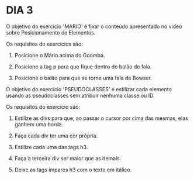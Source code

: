 # DIA 3

O objetivo do exercício 'MARIO' é fixar o conteúdo apresentado no video sobre Posicionamento de Elementos.

Os requisitos do exercícios são:

1. Posicione o Mário acima do Goomba.

2. Posicione a tag p para que fique dentro do balão de fala.

3. Posicione o balão para que se torne uma fala de Bowser.

O objetivo do exercício 'PSEUDOCLASSES' é estilizar cada elemento usando as pseudoclasses sem atribuir nenhuma classe ou ID.

Os requisitos do exercício são:

1. Estilize as divs para que, ao passar o cursor por cima das mesmas, elas ganhem uma borda. 

2. Faça cada div ter uma cor própria.

3. Estilize cada uma das tags h3.

4. Faça a terceira div ser maior que as demais.

5. Deixe as tags ímpares h3 com o texto em itálico.

